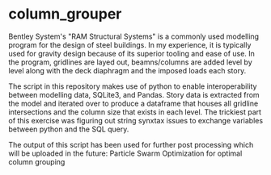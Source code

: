 # column_grouper

Bentley System's "RAM Structural Systems" is a commonly used modelling program for the design of steel buildings. In my experience, it is typically used for gravity design because of its superior tooling and ease of use. In the program, gridlines are layed out, beamns/columns are added level by level along with the deck diaphragm and the imposed loads each story.



The script in this repository makes use of python to enable interoperability between modelling data, SQLite3, and Pandas. Story data is extracted from the model and iterated over to produce a dataframe that houses all gridline intersections and the column size that exists in each level. The trickiest part of this exercise was figuring out string synxtax issues to exchange variables between python and the SQL query.

The output of this script has been used for further post processing which will be uploaded in the future: Particle Swarm Optimization for optimal column grouping 

